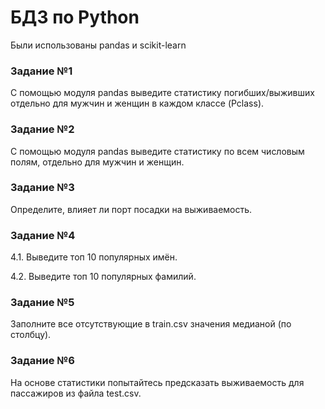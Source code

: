 <h1>БДЗ по Python</h1>
<p>Были использованы pandas и scikit-learn</p>

<h3>Задание №1</h3>

С помощью модуля pandas выведите статистику погибших/выживших отдельно для мужчин и женщин в каждом классе (Pclass).

<h3>Задание №2</h3>

С помощью модуля pandas выведите статистику по всем числовым полям, отдельно для мужчин и женщин.

<h3>Задание №3</h3>

Определите, влияет ли порт посадки на выживаемость.

<h3>Задание №4</h3>

<p>4.1. Выведите топ 10 популярных имён.</p>
<p>4.2. Выведите топ 10 популярных фамилий.</p>

<h3>Задание №5</h3>

Заполните все отсутствующие в train.csv значения медианой (по столбцу).

<h3>Задание №6</h3>

На основе статистики попытайтесь предсказать выживаемость для пассажиров из файла test.csv.
